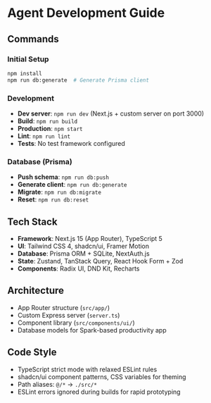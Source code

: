 # Agent Development Guide

## Commands

### Initial Setup
```bash
npm install
npm run db:generate  # Generate Prisma client
```

### Development
- **Dev server**: `npm run dev` (Next.js + custom server on port 3000)
- **Build**: `npm run build`
- **Production**: `npm start`
- **Lint**: `npm run lint`
- **Tests**: No test framework configured

### Database (Prisma)
- **Push schema**: `npm run db:push`
- **Generate client**: `npm run db:generate`
- **Migrate**: `npm run db:migrate`
- **Reset**: `npm run db:reset`

## Tech Stack
- **Framework**: Next.js 15 (App Router), TypeScript 5
- **UI**: Tailwind CSS 4, shadcn/ui, Framer Motion
- **Database**: Prisma ORM + SQLite, NextAuth.js
- **State**: Zustand, TanStack Query, React Hook Form + Zod
- **Components**: Radix UI, DND Kit, Recharts

## Architecture
- App Router structure (`src/app/`)
- Custom Express server (`server.ts`)
- Component library (`src/components/ui/`)
- Database models for Spark-based productivity app

## Code Style
- TypeScript strict mode with relaxed ESLint rules
- shadcn/ui component patterns, CSS variables for theming
- Path aliases: `@/*` → `./src/*`
- ESLint errors ignored during builds for rapid prototyping

